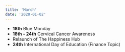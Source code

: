 ```yaml
---
title: 'March'
date: '2020-01-02'
---
```


- **18th** Blue Monday
- **18th - 24th** Cervical Cancer Awareness
- Relaunch of The Happiness Hub
- **24th** International Day of Education (Finance Topic)